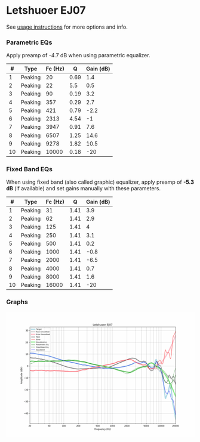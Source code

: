 # Letshuoer EJ07
See [usage instructions](https://github.com/jaakkopasanen/AutoEq#usage) for more options and info.

### Parametric EQs
Apply preamp of -4.7 dB when using parametric equalizer.

|   # | Type    |   Fc (Hz) |    Q |   Gain (dB) |
|-----|---------|-----------|------|-------------|
|   1 | Peaking |        20 | 0.69 |         1.4 |
|   2 | Peaking |        22 | 5.5  |         0.5 |
|   3 | Peaking |        90 | 0.19 |         3.2 |
|   4 | Peaking |       357 | 0.29 |         2.7 |
|   5 | Peaking |       421 | 0.79 |        -2.2 |
|   6 | Peaking |      2313 | 4.54 |        -1   |
|   7 | Peaking |      3947 | 0.91 |         7.6 |
|   8 | Peaking |      6507 | 1.25 |        14.6 |
|   9 | Peaking |      9278 | 1.82 |        10.5 |
|  10 | Peaking |     10000 | 0.18 |       -20   |

### Fixed Band EQs
When using fixed band (also called graphic) equalizer, apply preamp of **-5.3 dB** (if available) and set gains manually with these parameters.

|   # | Type    |   Fc (Hz) |    Q |   Gain (dB) |
|-----|---------|-----------|------|-------------|
|   1 | Peaking |        31 | 1.41 |         3.9 |
|   2 | Peaking |        62 | 1.41 |         2.9 |
|   3 | Peaking |       125 | 1.41 |         4   |
|   4 | Peaking |       250 | 1.41 |         3.1 |
|   5 | Peaking |       500 | 1.41 |         0.2 |
|   6 | Peaking |      1000 | 1.41 |        -0.8 |
|   7 | Peaking |      2000 | 1.41 |        -6.5 |
|   8 | Peaking |      4000 | 1.41 |         0.7 |
|   9 | Peaking |      8000 | 1.41 |         1.6 |
|  10 | Peaking |     16000 | 1.41 |       -20   |

### Graphs
![](./Letshuoer%20EJ07.png)
